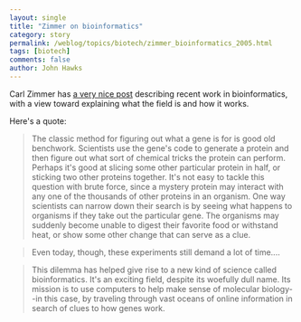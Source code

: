 ```yaml
---
layout: single 
title: "Zimmer on bioinformatics" 
category: story
permalink: /weblog/topics/biotech/zimmer_bioinformatics_2005.html
tags: [biotech] 
comments: false 
author: John Hawks 
---
```



<p>
Carl Zimmer has <a href="http://www.corante.com/loom/archives/2005/10/16/whats_a_gene_for.php">a very nice post</a> describing recent work in bioinformatics, with a view toward explaining what the field is and how it works. 
</p>

<p>
Here's a quote:
</p>

<blockquote>The classic method for figuring out what a gene is for is good old benchwork. Scientists use the gene's code to generate a protein and then figure out what sort of chemical tricks the protein can perform. Perhaps it's good at slicing some other particular protein in half, or sticking two other proteins together. It's not easy to tackle this question with brute force, since a mystery protein may interact with any one of the thousands of other proteins in an organism. One way scientists can narrow down their search is by seeing what happens to organisms if they take out the particular gene. The organisms may suddenly become unable to digest their favorite food or withstand heat, or show some other change that can serve as a clue.</blockquote>

<blockquote>Even today, though, these experiments still demand a lot of time....</blockquote>

<blockquote>This dilemma has helped give rise to a new kind of science called bioinformatics. It's an exciting field, despite its woefully dull name. Its mission is to use computers to help make sense of molecular biology--in this case, by traveling through vast oceans of online information in search of clues to how genes work.</blockquote>

